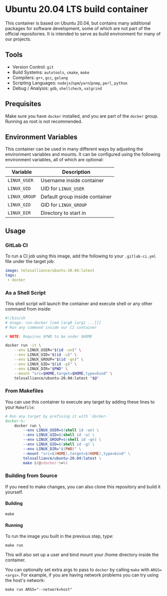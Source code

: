 # Ubuntu 20.04 LTS build container

This container is based on Ubuntu 20.04, but contains many additional packages for software development, some of which are not part of the official repositories.
It is intended to serve as build environment for many of our projects.

## Tools

- Version Control: `git`
- Build Systems: `autotools`, `cmake`, `make`
- Compilers: `g++`, `gcc`, `golang`
- Scripting Languages: `nodejs`/`npm`/`yarn`/`pnmp`, `perl`, `python`
- Debug / Analysis: `gdb`, `shellcheck`, `valgrind`

## Prequisites

Make sure you have `docker` installed, and you are part of the `docker` group.
Running as root is not recommended.

## Environment Variables

This container can be used in many different ways by adjusting the environment variables and mounts.
It can be configured using the following environment variables, all of which are optional:

| Variable     | Description |
| ------------ | ----------- |
| `LINUX_USER` | Username inside container |
| `LINUX_UID`  | UID for `LINUX_USER` |
| `LINUX_GROUP`| Default group inside container |
| `LINUX_GID`  | GID for `LINUX_GROUP` |
| `LINUX_DIR`  | Directory to start in |

## Usage

### GitLab CI

To run a CI job using this image, add the following to your `.gitlab-ci.yml` file under the target job:

```yaml
image: telosalliance/ubuntu-20.04:latest
tags:
 - docker
```

### As a Shell Script

This shell script will launch the container and execute shell or any other command from inside:

```bash
#!/bin/sh
# Usage: run-docker [cmd [arg0 [arg1 ...]]]
# Run any command inside our CI container

# NOTE: Requires $PWD to be under $HOME

docker run -it \
    --env LINUX_USER="$(id -un)" \
    --env LINUX_UID="$(id -u)" \
    --env LINUX_GROUP="$(id -gn)" \
    --env LINUX_GID="$(id -g)" \
    --env LINUX_DIR="$PWD" \
    --mount "src=$HOME,target=$HOME,type=bind" \
    telosalliance/ubuntu-20.04:latest "$@"
```

### From Makefiles

You can use this container to execute any target by adding these lines to your `Makefile`:

```makefile
# Run any target by prefixing it with `docker-`
docker-%:
	docker run \
		--env LINUX_USER=$(shell id -un) \
		--env LINUX_UID=$(shell id -u) \
		--env LINUX_GROUP=$(shell id -gn) \
		--env LINUX_GID=$(shell id -g) \
		--env LINUX_DIR="$(PWD)" \
		--mount "src=$(HOME),target=$(HOME),type=bind" \
		telosalliance/ubuntu-20.04:latest \
		make $(@:docker-%=%)
```

### Building from Source

If you need to make changes, you can also clone this repository and build it yourself.

#### Building

```shell
make
```

#### Running

To run the image you built in the previous step, type:

```shell
make run
```

This will also set up a user and bind mount your /home directory inside the container.

You can optionally set extra args to pass to `docker` by calling `make` with `ARGS=<args>`.
For example, if you are having network problems you can try using the host's network:

```shell
make run ARGS="--network=host"
```
